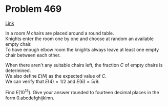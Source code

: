 # Problem 469

[Link](https://projecteuler.net/problem=469)

In a room $N$ chairs are placed around a round table.  
Knights enter the room one by one and choose at random an available empty chair.  
To have enough elbow room the knights always leave at least one empty chair between each other. 

When there aren't any suitable chairs left, the fraction $C$ of empty chairs is determined.  
We also define $E(N)$ as the expected value of $C$.  
We can verify that $E(4) = 1/2$ and $E(6) = 5/9$. 

Find $E(10^{18})$. Give your answer rounded to fourteen decimal places in the form 0.abcdefghijklmn.

